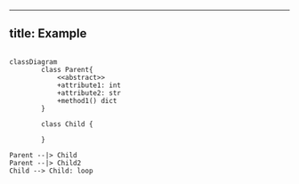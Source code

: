 
---
title: Example
---
```mermaid

classDiagram
		class Parent{
			<<abstract>>
			+attribute1: int
			+attribute2: str
			+method1() dict
		}

		class Child {

		}

Parent --|> Child
Parent --|> Child2
Child --> Child: loop

```
